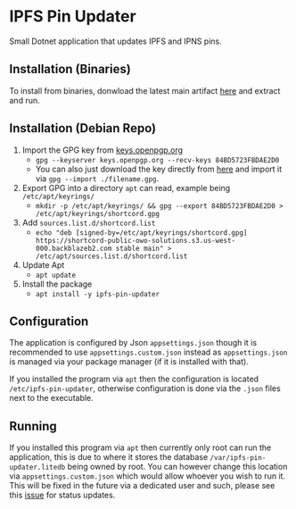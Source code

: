 # IPFS Pin Updater
Small Dotnet application that updates IPFS and IPNS pins.

## Installation (Binaries)
To install from binaries, donwload the latest main artifact [here](https://gitlab.shortcord.com/api/v4/projects/196/jobs/artifacts/main/download?job=build-standalone) and extract and run.

## Installation (Debian Repo)
1) Import the GPG key from [keys.openpgp.org](https://keys.openpgp.org/search?q=short%2Bpackaging%40shortcord.com)
    - `gpg --keyserver keys.openpgp.org --recv-keys 84BD5723FBDAE2D0`
    - You can also just download the key directly from [here](https://keys.openpgp.org/search?q=short%2Bpackaging%40shortcord.com) and import it via `gpg --import ./filename.gpg`.
2) Export GPG into a directory `apt` can read, example being `/etc/apt/keyrings/`
    - `mkdir -p /etc/apt/keyrings/ && gpg --export 84BD5723FBDAE2D0 > /etc/apt/keyrings/shortcord.gpg`
3) Add `sources.list.d/shortcord.list`
    - `echo "deb [signed-by=/etc/apt/keyrings/shortcord.gpg] https://shortcord-public-owo-solutions.s3.us-west-000.backblazeb2.com stable main" > /etc/apt/sources.list.d/shortcord.list`
4) Update Apt
    - `apt update`
5) Install the package
    - `apt install -y ipfs-pin-updater`

## Configuration
The application is configured by Json `appsettings.json` though it is recommended to use `appsettings.custom.json` instead as `appsettings.json` is managed via your package manager (if it is installed with that).  

If you installed the program via `apt` then the configuration is located `/etc/ipfs-pin-updater`, otherwise configuration is done via the `.json` files next to the executable.

## Running
If you installed this program via `apt` then currently only root can run the application, this is due to where it stores the database `/var/ipfs-pin-updater.litedb` being owned by root. You can however change this location via `appsettings.custom.json` which would allow whoever you wish to run it.  
This will be fixed in the future via a dedicated user and such, please see this [issue](https://gitlab.shortcord.com/shortcord/ipfs-pin-updater/-/issues/2) for status updates.
